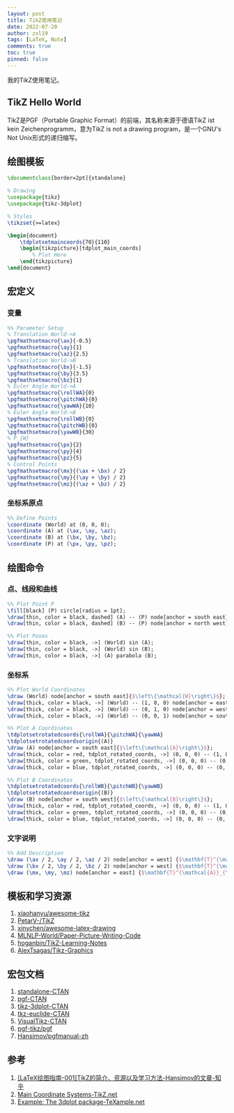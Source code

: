 ```yaml
---
layout: post
title: TikZ使用笔记
date: 2022-07-20
author: zxl19
tags: [LaTeX, Note]
comments: true
toc: true
pinned: false
---
```


我的TikZ使用笔记。

<!-- more -->

## TikZ Hello World

TikZ是PGF（Portable Graphic Format）的前端，其名称来源于德语TikZ ist kein Zeichenprogramm，意为TikZ is not a drawing program，是一个GNU's Not Unix形式的递归缩写。

## 绘图模板

```latex
\documentclass[border=2pt]{standalone}

% Drawing
\usepackage{tikz}
\usepackage{tikz-3dplot}

% Styles
\tikzset{>=latex}

\begin{document}
    \tdplotsetmaincoords{70}{110}
    \begin{tikzpicture}[tdplot_main_coords]
        % Plot Here
    \end{tikzpicture}
\end{document}
```

## 宏定义

### 变量

```latex
%% Parameter Setup
% Translation World->A
\pgfmathsetmacro{\ax}{-0.5}
\pgfmathsetmacro{\ay}{1}
\pgfmathsetmacro{\az}{2.5}
% Translation World->B
\pgfmathsetmacro{\bx}{-1.5}
\pgfmathsetmacro{\by}{3.5}
\pgfmathsetmacro{\bz}{1}
% Euler Angle World->A
\pgfmathsetmacro{\rollWA}{0}
\pgfmathsetmacro{\pitchWA}{0}
\pgfmathsetmacro{\yawWA}{10}
% Euler Angle World->B
\pgfmathsetmacro{\rollWB}{0}
\pgfmathsetmacro{\pitchWB}{0}
\pgfmathsetmacro{\yawWB}{30}
% P_{W}
\pgfmathsetmacro{\px}{2}
\pgfmathsetmacro{\py}{4}
\pgfmathsetmacro{\pz}{5}
% Control Points
\pgfmathsetmacro{\mx}{(\ax + \bx) / 2}
\pgfmathsetmacro{\my}{(\ay + \by) / 2}
\pgfmathsetmacro{\mz}{(\az + \bz) / 2}
```

### 坐标系原点

```latex
%% Define Points
\coordinate (World) at (0, 0, 0);
\coordinate (A) at (\ax, \ay, \az);
\coordinate (B) at (\bx, \by, \bz);
\coordinate (P) at (\px, \py, \pz);
```

## 绘图命令

### 点、线段和曲线

```latex
%% Plot Point P
\fill[black] (P) circle[radius = 1pt];
\draw[thin, color = black, dashed] (A) -- (P) node[anchor = south east]{$\mathbf{P}_{\mathcal{A}}$};
\draw[thin, color = black, dashed] (B) -- (P) node[anchor = north west]{$\mathbf{P}_{\mathcal{B}}$};

%% Plot Poses
\draw[thin, color = black, ->] (World) sin (A);
\draw[thin, color = black, ->] (World) sin (B);
\draw[thin, color = black, ->] (A) parabola (B);
```

### 坐标系

```latex
%% Plot World Coordinates
\draw (World) node[anchor = south east]{$\left\{\mathcal{W}\right\}$};
\draw[thick, color = black, ->] (World) -- (1, 0, 0) node[anchor = east]{$x_{\mathcal{W}}$};
\draw[thick, color = black, ->] (World) -- (0, 1, 0) node[anchor = west]{$y_{\mathcal{W}}$};
\draw[thick, color = black, ->] (World) -- (0, 0, 1) node[anchor = south]{$z_{\mathcal{W}}$};

%% Plot A Coordinates
\tdplotsetrotatedcoords{\rollWA}{\pitchWA}{\yawWA}
\tdplotsetrotatedcoordsorigin{(A)}
\draw (A) node[anchor = south east]{$\left\{\mathcal{A}\right\}$};
\draw[thick, color = red, tdplot_rotated_coords, ->] (0, 0, 0) -- (1, 0, 0) node[anchor = north]{$x_{\mathcal{A}}$};
\draw[thick, color = green, tdplot_rotated_coords, ->] (0, 0, 0) -- (0, 1, 0) node[anchor = west]{$y_{\mathcal{A}}$};
\draw[thick, color = blue, tdplot_rotated_coords, ->] (0, 0, 0) -- (0, 0, 1) node[anchor = south]{$z_{\mathcal{A}}$};

%% Plot B Coordinates
\tdplotsetrotatedcoords{\rollWB}{\pitchWB}{\yawWB}
\tdplotsetrotatedcoordsorigin{(B)}
\draw (B) node[anchor = south west]{$\left\{\mathcal{B}\right\}$};
\draw[thick, color = red, tdplot_rotated_coords, ->] (0, 0, 0) -- (1, 0, 0) node[anchor = north]{$x_{\mathcal{B}}$};
\draw[thick, color = green, tdplot_rotated_coords, ->] (0, 0, 0) -- (0, 1, 0) node[anchor = west]{$y_{\mathcal{B}}$};
\draw[thick, color = blue, tdplot_rotated_coords, ->] (0, 0, 0) -- (0, 0, 1) node[anchor = south]{$z_{\mathcal{B}}$};
```

### 文字说明

```latex
%% Add Description
\draw (\ax / 2, \ay / 2, \az / 2) node[anchor = west] {$\mathbf{T}^{\mathcal{W}}_{\mathcal{A}}$};
\draw (\bx / 2, \by / 2, \bz / 2) node[anchor = west] {$\mathbf{T}^{\mathcal{W}}_{\mathcal{B}}$};
\draw (\mx, \my, \mz) node[anchor = east] {$\mathbf{T}^{\mathcal{A}}_{\mathcal{B}}$};
```

## 模板和学习资源

1. [xiaohanyu/awesome-tikz](https://github.com/xiaohanyu/awesome-tikz)
2. [PetarV-/TikZ](https://github.com/PetarV-/TikZ)
3. [xinychen/awesome-latex-drawing](https://github.com/xinychen/awesome-latex-drawing)
4. [MLNLP-World/Paper-Picture-Writing-Code](https://github.com/MLNLP-World/Paper-Picture-Writing-Code)
5. [hoganbin/TikZ-Learning-Notes](https://github.com/hoganbin/TikZ-Learning-Notes)
6. [AlexTsagas/Tikz-Graphics](https://github.com/AlexTsagas/Tikz-Graphics)

## 宏包文档

1. [standalone-CTAN](https://ctan.org/pkg/standalone)
2. [pgf-CTAN](https://www.ctan.org/pkg/pgf)
3. [tikz-3dplot-CTAN](https://ctan.org/pkg/tikz-3dplot)
4. [tkz-euclide-CTAN](https://www.ctan.org/pkg/tkz-euclide)
5. [VisualTikz-CTAN](https://www.ctan.org/pkg/visualtikz)
6. [pgf-tikz/pgf](https://github.com/pgf-tikz/pgf)
7. [Hansimov/pgfmanual-zh](https://github.com/Hansimov/pgfmanual-zh)

## 参考

1. [[LaTeX绘图指南-001]TikZ的简介、资源以及学习方法-Hansimov的文章-知乎](https://zhuanlan.zhihu.com/p/48300815)
2. [Main Coordinate Systems-TikZ.net](https://tikz.net/main-coordinate-systems/)
3. [Example: The 3dplot package-TeXample.net](https://texample.net/tikz/examples/the-3dplot-package/)
